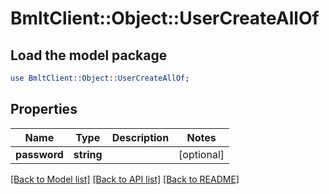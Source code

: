 # BmltClient::Object::UserCreateAllOf

## Load the model package
```perl
use BmltClient::Object::UserCreateAllOf;
```

## Properties
Name | Type | Description | Notes
------------ | ------------- | ------------- | -------------
**password** | **string** |  | [optional] 

[[Back to Model list]](../README.md#documentation-for-models) [[Back to API list]](../README.md#documentation-for-api-endpoints) [[Back to README]](../README.md)


